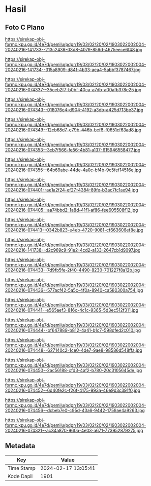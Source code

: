 # Hasil

## Foto C Plano

https://sirekap-obj-formc.kpu.go.id/4e7d/pemilu/pdpr/19/03/02/20/02/1903022002004-20240216-141733--213c2436-03d8-4079-856d-4675eece6f48.jpg

https://sirekap-obj-formc.kpu.go.id/4e7d/pemilu/pdpr/19/03/02/20/02/1903022002004-20240216-141734--315a8909-d84f-4b33-aea4-5abbf3787467.jpg

https://sirekap-obj-formc.kpu.go.id/4e7d/pemilu/pdpr/19/03/02/20/02/1903022002004-20240216-074337--35ceb2f7-b0bf-40ca-a7db-a00afb378e25.jpg

https://sirekap-obj-formc.kpu.go.id/4e7d/pemilu/pdpr/19/03/02/20/02/1903022002004-20240216-074343--018076c4-d904-4192-a3db-a425d713be37.jpg

https://sirekap-obj-formc.kpu.go.id/4e7d/pemilu/pdpr/19/03/02/20/02/1903022002004-20240216-074349--12cb68d7-c79b-446b-bcf8-f0651cf63ad8.jpg

https://sirekap-obj-formc.kpu.go.id/4e7d/pemilu/pdpr/19/03/02/20/02/1903022002004-20240216-074353--3cb7f566-fe56-4b81-a137-615946558477.jpg

https://sirekap-obj-formc.kpu.go.id/4e7d/pemilu/pdpr/19/03/02/20/02/1903022002004-20240216-074355--64b69abe-44de-4a0c-bf4b-9c5fef14516e.jpg

https://sirekap-obj-formc.kpu.go.id/4e7d/pemilu/pdpr/19/03/02/20/02/1903022002004-20240216-074401--ae1a2f24-ef27-4384-89fe-b3ac7fc1ae94.jpg

https://sirekap-obj-formc.kpu.go.id/4e7d/pemilu/pdpr/19/03/02/20/02/1903022002004-20240216-074405--aa74bbd2-1a8d-41f1-af86-fee605508f12.jpg

https://sirekap-obj-formc.kpu.go.id/4e7d/pemilu/pdpr/19/03/02/20/02/1903022002004-20240216-074413--0342b823-e4eb-4720-9081-cf663606ef8e.jpg

https://sirekap-obj-formc.kpu.go.id/4e7d/pemilu/pdpr/19/03/02/20/02/1903022002004-20240216-141738--d2c969c9-91e2-4cd2-a133-2647cb1d9097.jpg

https://sirekap-obj-formc.kpu.go.id/4e7d/pemilu/pdpr/19/03/02/20/02/1903022002004-20240216-074433--7d9fb5fe-2f40-4490-8230-701227f8a12b.jpg

https://sirekap-obj-formc.kpu.go.id/4e7d/pemilu/pdpr/19/03/02/20/02/1903022002004-20240216-074436--577acf42-5a5c-4f0a-8940-ca580300a754.jpg

https://sirekap-obj-formc.kpu.go.id/4e7d/pemilu/pdpr/19/03/02/20/02/1903022002004-20240216-074441--e565aef3-816c-4c1c-9365-5d3ec512f311.jpg

https://sirekap-obj-formc.kpu.go.id/4e7d/pemilu/pdpr/19/03/02/20/02/1903022002004-20240216-074444--bf647889-b812-4a41-b1c7-598dfed2c010.jpg

https://sirekap-obj-formc.kpu.go.id/4e7d/pemilu/pdpr/19/03/02/20/02/1903022002004-20240216-074448--627140c2-1ce0-4de7-9ae8-98586d548ffa.jpg

https://sirekap-obj-formc.kpu.go.id/4e7d/pemilu/pdpr/19/03/02/20/02/1903022002004-20240216-074450--2ac56188-cfd3-4af2-b780-20c3105645de.jpg

https://sirekap-obj-formc.kpu.go.id/4e7d/pemilu/pdpr/19/03/02/20/02/1903022002004-20240216-074452--6d40fe2c-f26f-4175-993a-46e9d3c391f0.jpg

https://sirekap-obj-formc.kpu.go.id/4e7d/pemilu/pdpr/19/03/02/20/02/1903022002004-20240216-074456--dcbeb7e0-c95d-43a6-9442-1759ae4a9263.jpg

https://sirekap-obj-formc.kpu.go.id/4e7d/pemilu/pdpr/19/03/02/20/02/1903022002004-20240216-074321--ac34a870-960a-4e03-a671-773952879275.jpg


## Metadata

| Key        | Value               |
| ---------- | ------------------- |
| Time Stamp | 2024-02-17 13:05:41 |
| Kode Dapil | 1901                |



